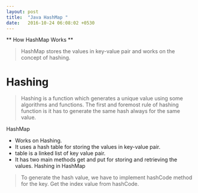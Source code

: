 ```yaml
---
layout: post
title:  "Java HashMap "
date:   2016-10-24 06:08:02 +0530
---
```

** How HashMap Works **
>HashMap stores the values in key-value pair and works on the concept of hashing.

# Hashing
> Hashing is a function which generates a unique value using some algorithms and functions. The first and foremost rule of hashing function is it has to generate the same hash always for the same value.

HashMap
* Works on Hashing.
* It uses a hash table for storing the values in key-value pair.
* table is a linked list of key value pair.
* It has two main methods get and put for storing and retrieving the values.
Hashing in HashMap
> To generate the hash value, we have to implement hashCode method for the key.
Get the index value from hashCode.
